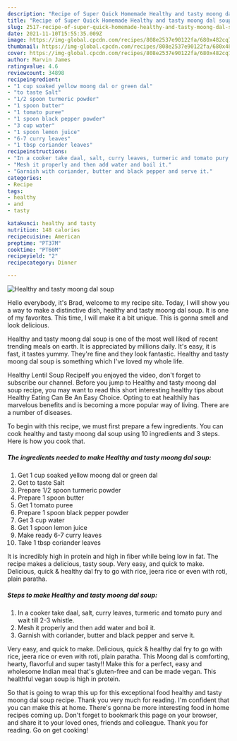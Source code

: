 ```yaml
---
description: "Recipe of Super Quick Homemade Healthy and tasty moong dal soup"
title: "Recipe of Super Quick Homemade Healthy and tasty moong dal soup"
slug: 2517-recipe-of-super-quick-homemade-healthy-and-tasty-moong-dal-soup
date: 2021-11-10T15:55:35.009Z
image: https://img-global.cpcdn.com/recipes/808e2537e90122fa/680x482cq70/healthy-and-tasty-moong-dal-soup-recipe-main-photo.jpg
thumbnail: https://img-global.cpcdn.com/recipes/808e2537e90122fa/680x482cq70/healthy-and-tasty-moong-dal-soup-recipe-main-photo.jpg
cover: https://img-global.cpcdn.com/recipes/808e2537e90122fa/680x482cq70/healthy-and-tasty-moong-dal-soup-recipe-main-photo.jpg
author: Marvin James
ratingvalue: 4.6
reviewcount: 34898
recipeingredient:
- "1 cup soaked yellow moong dal or green dal"
- "to taste Salt"
- "1/2 spoon turmeric powder"
- "1 spoon butter"
- "1 tomato puree"
- "1 spoon black pepper powder"
- "3 cup water"
- "1 spoon lemon juice"
- "6-7 curry leaves"
- "1 tbsp coriander leaves"
recipeinstructions:
- "In a cooker take daal, salt, curry leaves, turmeric and tomato pury and wait till 2-3 whistle."
- "Mesh it properly and then add water and boil it."
- "Garnish with coriander, butter and black pepper and serve it."
categories:
- Recipe
tags:
- healthy
- and
- tasty

katakunci: healthy and tasty 
nutrition: 148 calories
recipecuisine: American
preptime: "PT37M"
cooktime: "PT60M"
recipeyield: "2"
recipecategory: Dinner

---
```



![Healthy and tasty moong dal soup](https://img-global.cpcdn.com/recipes/808e2537e90122fa/680x482cq70/healthy-and-tasty-moong-dal-soup-recipe-main-photo.jpg)

Hello everybody, it's Brad, welcome to my recipe site. Today, I will show you a way to make a distinctive dish, healthy and tasty moong dal soup. It is one of my favorites. This time, I will make it a bit unique. This is gonna smell and look delicious.

Healthy and tasty moong dal soup is one of the most well liked of recent trending meals on earth. It is appreciated by millions daily. It's easy, it is fast, it tastes yummy. They're fine and they look fantastic. Healthy and tasty moong dal soup is something which I've loved my whole life.

Healthy Lentil Soup RecipeIf you enjoyed the video, don't forget to subscribe our channel. Before you jump to Healthy and tasty moong dal soup recipe, you may want to read this short interesting healthy tips about Healthy Eating Can Be An Easy Choice. Opting to eat healthily has marvelous benefits and is becoming a more popular way of living. There are a number of diseases.


To begin with this recipe, we must first prepare a few ingredients. You can cook healthy and tasty moong dal soup using 10 ingredients and 3 steps. Here is how you cook that.

<!--inarticleads1-->

##### The ingredients needed to make Healthy and tasty moong dal soup:

1. Get 1 cup soaked yellow moong dal or green dal
1. Get to taste Salt
1. Prepare 1/2 spoon turmeric powder
1. Prepare 1 spoon butter
1. Get 1 tomato puree
1. Prepare 1 spoon black pepper powder
1. Get 3 cup water
1. Get 1 spoon lemon juice
1. Make ready 6-7 curry leaves
1. Take 1 tbsp coriander leaves


It is incredibly high in protein and high in fiber while being low in fat. The recipe makes a delicious, tasty soup. Very easy, and quick to make. Delicious, quick & healthy dal fry to go with rice, jeera rice or even with roti, plain paratha. 

<!--inarticleads2-->

##### Steps to make Healthy and tasty moong dal soup:

1. In a cooker take daal, salt, curry leaves, turmeric and tomato pury and wait till 2-3 whistle.
1. Mesh it properly and then add water and boil it.
1. Garnish with coriander, butter and black pepper and serve it.


Very easy, and quick to make. Delicious, quick & healthy dal fry to go with rice, jeera rice or even with roti, plain paratha. This Moong dal is comforting, hearty, flavorful and super tasty!! Make this for a perfect, easy and wholesome Indian meal that's gluten-free and can be made vegan. This healthful vegan soup is high in protein. 

So that is going to wrap this up for this exceptional food healthy and tasty moong dal soup recipe. Thank you very much for reading. I'm confident that you can make this at home. There's gonna be more interesting food in home recipes coming up. Don't forget to bookmark this page on your browser, and share it to your loved ones, friends and colleague. Thank you for reading. Go on get cooking!

